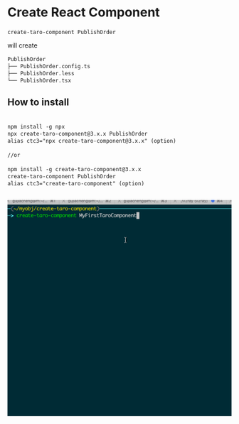 # Create React Component


```
create-taro-component PublishOrder
```

will create

```
PublishOrder
├── PublishOrder.config.ts
├── PublishOrder.less
└── PublishOrder.tsx
```

## How to install

```

npm install -g npx
npx create-taro-component@3.x.x PublishOrder
alias ctc3="npx create-taro-component@3.x.x" (option)

//or

npm install -g create-taro-component@3.x.x
create-taro-component PublishOrder 
alias ctc3="create-taro-component" (option) 


```


<img src="./show.gif" alt="err"/>
